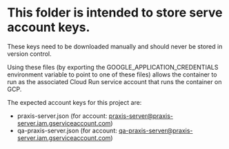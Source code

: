 # This folder is intended to store serve account keys.

These keys need to be downloaded manually and should never be stored in version control.

Using these files (by exporting the GOOGLE_APPLICATION_CREDENTIALS environment variable to point to one of these files) allows the container to run as the associated Cloud Run service account that runs the container on GCP.

The expected account keys for this project are:
- praxis-server.json (for account: praxis-server@praxis-server.iam.gserviceaccount.com)
- qa-praxis-server.json (for account: qa-praxis-server@praxis-server.iam.gserviceaccount.com)

